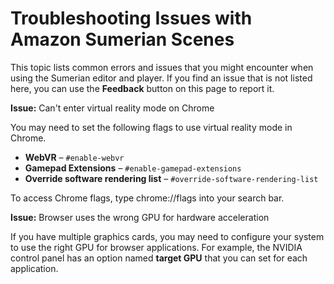 # Troubleshooting Issues with Amazon Sumerian Scenes<a name="sumerian-troubleshooting"></a>

This topic lists common errors and issues that you might encounter when using the Sumerian editor and player\. If you find an issue that is not listed here, you can use the **Feedback** button on this page to report it\.

**Issue:** Can't enter virtual reality mode on Chrome

You may need to set the following flags to use virtual reality mode in Chrome\.
+ **WebVR** – `#enable-webvr`
+ **Gamepad Extensions** – `#enable-gamepad-extensions`
+ **Override software rendering list** – `#override-software-rendering-list`

To access Chrome flags, type chrome://flags into your search bar\.

**Issue:** Browser uses the wrong GPU for hardware acceleration

If you have multiple graphics cards, you may need to configure your system to use the right GPU for browser applications\. For example, the NVIDIA control panel has an option named **target GPU** that you can set for each application\.